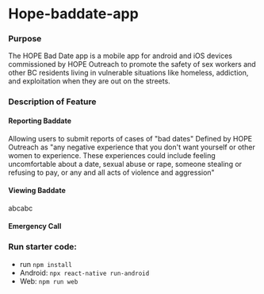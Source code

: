 # Hope-baddate-app
### Purpose
The HOPE Bad Date app is a mobile app for android and iOS devices commissioned by HOPE Outreach to promote the safety of sex workers and other BC residents living in vulnerable situations like homeless, addiction, and exploitation when they are out on the streets.
### Description of Feature
#### Reporting Baddate
Allowing users to submit reports of cases of "bad dates"
Defined by HOPE Outreach as "any negative experience that you don't want yourself or other women to experience. These experiences could include feeling uncomfortable about a date, sexual abuse or rape, someone stealing or refusing to pay, or any and all acts of violence and aggression"
#### Viewing Baddate
abcabc
#### Emergency Call

### Run starter code:
- run `npm install`
- Android: `npx react-native run-android` 
- Web: `npm run web`

